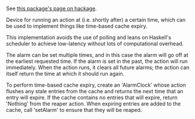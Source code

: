 See [this package's page on hackage](http://hackage.haskell.org/package/alarmclock).

Device for running an action at (i.e. shortly after) a certain time, which
can be used to implement things like time-based cache expiry.

This implementation avoids the use of polling and leans on Haskell's scheduler
to achieve low-latency without lots of computational overhead.

The alarm can be set multiple times, and in this case the alarm will go off at
the earliest requested time. If the alarm is set in the past, the action will
run immediately. When the action runs, it clears all future alarms; the action
can itself return the time at which it should run again.

To perform time-based cache expiry, create an 'AlarmClock' whose action flushes
any stale entries from the cache and returns the next time that an entry will
expire. If the cache contains no entries that will expire, return 'Nothing'
from the reaper action. When expiring entries are added to the cache, call
'setAlarm' to ensure that they will be reaped.